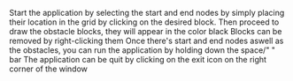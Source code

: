 Start the application by selecting the start and end nodes by simply placing their location in the grid by clicking on the desired block.
Then proceed to draw the obstacle blocks, they will appear in the color black
Blocks can be removed by right-clicking them 
Once there's start and end nodes aswell as the obstacles, you can run the application by holding down the space/" " bar
The application can be quit by clicking on the exit icon on the right corner of the window

